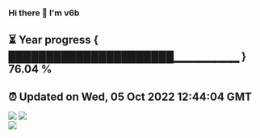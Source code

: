 ### Hi there 👋  I'm v6b  
⏳ Year progress { ██████████████████████▁▁▁▁▁▁▁▁ } 76.04 %
---
⏰ Updated on Wed, 05 Oct 2022 12:44:04 GMT
---
![](https://github-readme-stats.vercel.app/api?username=v6b&bg_color=30,e96443,904e95&title_color=fff&text_color=fff&layout=compact)
![](https://github-readme-stats.vercel.app/api/top-langs/?username=v6b&layout=compact&bg_color=30,e96443,904e95&title_color=fff&text_color=fff)  
![](https://gcore.jsdelivr.net/gh/v6b/v6b@main/assets/github-contribution-grid-snake.svg)

